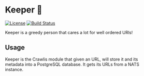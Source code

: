 # Keeper 🔐

[![License](https://img.shields.io/badge/License-Apache%202.0-blue.svg)](https://opensource.org/licenses/Apache-2.0)
[![Build Status](https://travis-ci.com/crawlis/keeper.svg?branch=master)](https://travis-ci.com/github/crawlis/keeper)

Keeper is a greedy person that cares a lot for well ordered URls!

## Usage

Keeper is the Crawlis module that given an URL, will store it and its metadata into a PostgreSQL database. It gets its URLs from a NATS instance.
